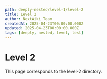 ```yaml
---
path: deeply-nested/level-1/level-2
title: Level 2
author: NextWiki Team
createdAt: 2025-04-23T00:00:00.000Z
updated: 2025-04-23T00:00:00.000Z
tags: [deeply, nested, level, test]
---
```


# Level 2

This page corresponds to the level-2 directory. 